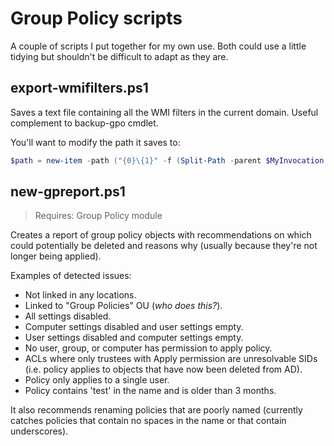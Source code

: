 # Group Policy scripts

A couple of scripts I put together for my own use. Both could use a little tidying but shouldn't be difficult to adapt as they are.

## export-wmifilters.ps1

Saves a text file containing all the WMI filters in the current domain. Useful complement to backup-gpo cmdlet.

You'll want to modify the path it saves to:

```powershell
$path = new-item -path ("{0}\{1}" -f (Split-Path -parent $MyInvocation.MyCommand.Definition), "GPO_" + (get-date -uformat "%Y-%m-%d")) -Type directory -force
```

## new-gpreport.ps1

> Requires: Group Policy module

Creates a report of group policy objects with recommendations on which could potentially be deleted and reasons why (usually because they're not longer being applied).

Examples of detected issues:

* Not linked in any locations.
* Linked to "Group Policies" OU (*who does this?*).
* All settings disabled.
* Computer settings disabled and user settings empty.
* User settings disabled and computer settings empty.
* No user, group, or computer has permission to apply policy.
* ACLs where only trustees with Apply permission are unresolvable SIDs (i.e. policy applies to objects that have now been deleted from AD).
* Policy only applies to a single user.
* Policy contains 'test' in the name and is older than 3 months.

It also recommends renaming policies that are poorly named (currently catches policies that contain no spaces in the name or that contain underscores).